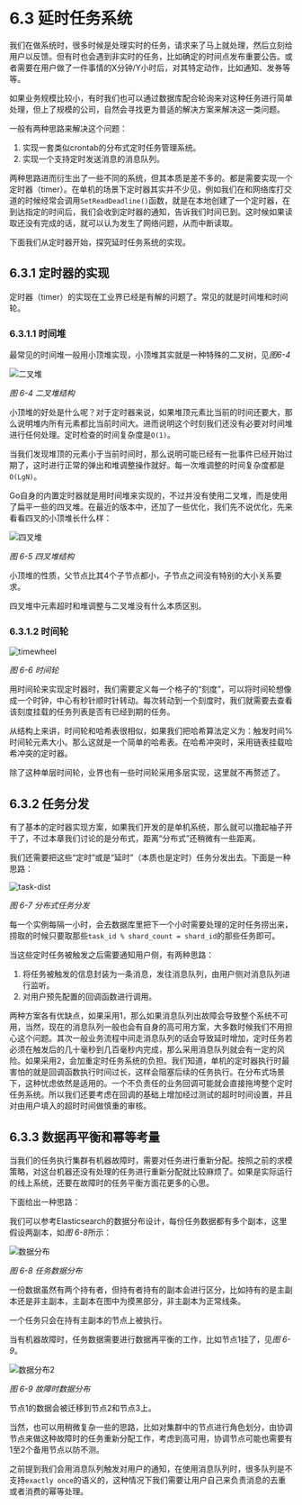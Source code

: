 # 6.3 延时任务系统

我们在做系统时，很多时候是处理实时的任务，请求来了马上就处理，然后立刻给用户以反馈。但有时也会遇到非实时的任务，比如确定的时间点发布重要公告。或者需要在用户做了一件事情的X分钟/Y小时后，对其特定动作，比如通知、发券等等。

如果业务规模比较小，有时我们也可以通过数据库配合轮询来对这种任务进行简单处理，但上了规模的公司，自然会寻找更为普适的解决方案来解决这一类问题。

一般有两种思路来解决这个问题：

1. 实现一套类似crontab的分布式定时任务管理系统。
2. 实现一个支持定时发送消息的消息队列。

两种思路进而衍生出了一些不同的系统，但其本质是差不多的。都是需要实现一个定时器（timer）。在单机的场景下定时器其实并不少见，例如我们在和网络库打交道的时候经常会调用`SetReadDeadline()`函数，就是在本地创建了一个定时器，在到达指定的时间后，我们会收到定时器的通知，告诉我们时间已到。这时候如果读取还没有完成的话，就可以认为发生了网络问题，从而中断读取。

下面我们从定时器开始，探究延时任务系统的实现。

## 6.3.1 定时器的实现

定时器（timer）的实现在工业界已经是有解的问题了。常见的就是时间堆和时间轮。

### 6.3.1.1 时间堆

最常见的时间堆一般用小顶堆实现，小顶堆其实就是一种特殊的二叉树，见*图6-4*

![二叉堆](../images/ch6-binary_tree.png)

*图 6-4 二叉堆结构*

小顶堆的好处是什么呢？对于定时器来说，如果堆顶元素比当前的时间还要大，那么说明堆内所有元素都比当前时间大。进而说明这个时刻我们还没有必要对时间堆进行任何处理。定时检查的时间复杂度是`O(1)`。

当我们发现堆顶的元素小于当前时间时，那么说明可能已经有一批事件已经开始过期了，这时进行正常的弹出和堆调整操作就好。每一次堆调整的时间复杂度都是`O(LgN)`。

Go自身的内置定时器就是用时间堆来实现的，不过并没有使用二叉堆，而是使用了扁平一些的四叉堆。在最近的版本中，还加了一些优化，我们先不说优化，先来看看四叉的小顶堆长什么样：

![四叉堆](../images/ch6-four-branch-tree.png)

*图 6-5 四叉堆结构*

小顶堆的性质，父节点比其4个子节点都小，子节点之间没有特别的大小关系要求。

四叉堆中元素超时和堆调整与二叉堆没有什么本质区别。

### 6.3.1.2 时间轮

![timewheel](../images/ch6-timewheel.png)

*图 6-6 时间轮*

用时间轮来实现定时器时，我们需要定义每一个格子的“刻度”，可以将时间轮想像成一个时钟，中心有秒针顺时针转动。每次转动到一个刻度时，我们就需要去查看该刻度挂载的任务列表是否有已经到期的任务。

从结构上来讲，时间轮和哈希表很相似，如果我们把哈希算法定义为：触发时间%时间轮元素大小。那么这就是一个简单的哈希表。在哈希冲突时，采用链表挂载哈希冲突的定时器。

除了这种单层时间轮，业界也有一些时间轮采用多层实现，这里就不再赘述了。

## 6.3.2 任务分发

有了基本的定时器实现方案，如果我们开发的是单机系统，那么就可以撸起袖子开干了，不过本章我们讨论的是分布式，距离“分布式”还稍微有一些距离。

我们还需要把这些“定时”或是“延时”（本质也是定时）任务分发出去。下面是一种思路：

![task-dist](../images/ch6-task-sched.png)

*图 6-7 分布式任务分发*

每一个实例每隔一小时，会去数据库里把下一个小时需要处理的定时任务捞出来，捞取的时候只要取那些`task_id % shard_count = shard_id`的那些任务即可。

当这些定时任务被触发之后需要通知用户侧，有两种思路：

1. 将任务被触发的信息封装为一条消息，发往消息队列，由用户侧对消息队列进行监听。
2. 对用户预先配置的回调函数进行调用。

两种方案各有优缺点，如果采用1，那么如果消息队列出故障会导致整个系统不可用，当然，现在的消息队列一般也会有自身的高可用方案，大多数时候我们不用担心这个问题。其次一般业务流程中间走消息队列的话会导致延时增加，定时任务若必须在触发后的几十毫秒到几百毫秒内完成，那么采用消息队列就会有一定的风险。如果采用2，会加重定时任务系统的负担。我们知道，单机的定时器执行时最害怕的就是回调函数执行时间过长，这样会阻塞后续的任务执行。在分布式场景下，这种忧虑依然是适用的。一个不负责任的业务回调可能就会直接拖垮整个定时任务系统。所以我们还要考虑在回调的基础上增加经过测试的超时时间设置，并且对由用户填入的超时时间做慎重的审核。

## 6.3.3 数据再平衡和幂等考量

当我们的任务执行集群有机器故障时，需要对任务进行重新分配。按照之前的求模策略，对这台机器还没有处理的任务进行重新分配就比较麻烦了。如果是实际运行的线上系统，还要在故障时的任务平衡方面花更多的心思。

下面给出一种思路：

我们可以参考Elasticsearch的数据分布设计，每份任务数据都有多个副本，这里假设两副本，如*图 6-8*所示：

![数据分布](../images/ch6-data-dist1.png)

*图 6-8 任务数据分布*

一份数据虽然有两个持有者，但持有者持有的副本会进行区分，比如持有的是主副本还是非主副本，主副本在图中为摸黑部分，非主副本为正常线条。

一个任务只会在持有主副本的节点上被执行。

当有机器故障时，任务数据需要进行数据再平衡的工作，比如节点1挂了，见*图 6-9*。

![数据分布2](../images/ch6-data-dist2.png)

*图 6-9 故障时数据分布*

节点1的数据会被迁移到节点2和节点3上。

当然，也可以用稍微复杂一些的思路，比如对集群中的节点进行角色划分，由协调节点来做这种故障时的任务重新分配工作，考虑到高可用，协调节点可能也需要有1至2个备用节点以防不测。

之前提到我们会用消息队列触发对用户的通知，在使用消息队列时，很多队列是不支持`exactly once`的语义的，这种情况下我们需要让用户自己来负责消息的去重或者消费的幂等处理。
